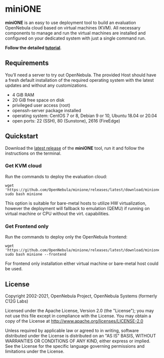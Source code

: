 # miniONE

**miniONE** is an easy to use deployment tool to build an evaluation OpenNebula cloud based on virtual machines (KVM). All necessary components to manage and run the virtual machines are installed and configured on your dedicated system with just a single command run.

**Follow the detailed [tutorial](http://docs.opennebula.io/6.0/quick_start/deployment_basics/try_opennebula_on_kvm.html)**.

## Requirements
You’ll need a server to try out OpenNebula. The provided Host should have a fresh default installation of the required operating system with the latest updates and without any customizations.

- 4 GiB RAM
- 20 GiB free space on disk
- privileged user access (root)
- openssh-server package installed
- operating system: CentOS 7 or 8, Debian 9 or 10, Ubuntu 18.04 or 20.04
- open ports: 22 (SSH), 80 (Sunstone), 2616 (FireEdge)


## Quickstart

Download the [latest release](https://github.com/OpenNebula/minione/releases/latest) of the **miniONE** tool, run it and follow the instructions on the terminal.

### Get KVM cloud

Run the commands to deploy the evaluation cloud:

```
wget 'https://github.com/OpenNebula/minione/releases/latest/download/minione'
sudo bash minione
```

This option is suitable for bare-metal hosts to utilize HW virtualization, however the deployment will fallback to emulation (QEMU) if running on virtual machine or CPU without the virt. capabilities.

### Get Frontend only

Run the commands to deploy only the OpenNebula frontend:

```
wget 'https://github.com/OpenNebula/minione/releases/latest/download/minione'
sudo bash minione --frontend
```

For frontend only installation either virtual machine or bare-metal host could be used.

## License

Copyright 2002-2021, OpenNebula Project, OpenNebula Systems (formerly C12G Labs)

Licensed under the Apache License, Version 2.0 (the "License"); you may
not use this file except in compliance with the License. You may obtain
a copy of the License at http://www.apache.org/licenses/LICENSE-2.0

Unless required by applicable law or agreed to in writing, software
distributed under the License is distributed on an "AS IS" BASIS,
WITHOUT WARRANTIES OR CONDITIONS OF ANY KIND, either express or implied.
See the License for the specific language governing permissions and
limitations under the License.
